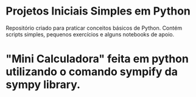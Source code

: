 # Projetos Iniciais Simples em Python
Repositório criado para praticar conceitos básicos de Python. Contém scripts simples, pequenos exercícios e alguns notebooks de apoio. 


# "Mini Calculadora" feita em python utilizando o comando sympify da sympy library.
